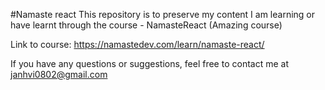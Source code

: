 #Namaste react
This repository is to preserve my content I am learning or have learnt through the course - NamasteReact (Amazing course)

Link to course: https://namastedev.com/learn/namaste-react/

If you have any questions or suggestions, feel free to contact me at janhvi0802@gmail.com 
